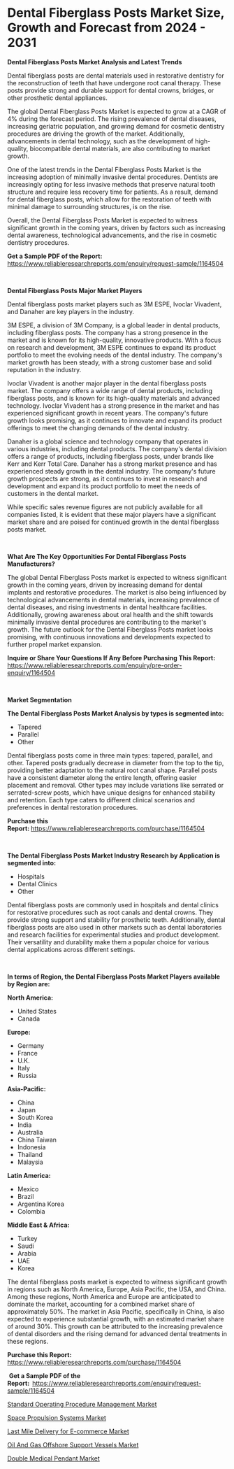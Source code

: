 <p><h1>Dental Fiberglass Posts Market Size, Growth and Forecast from 2024 - 2031</h1></p><p><strong>Dental Fiberglass Posts Market Analysis and Latest Trends</strong></p>
<p><p>Dental fiberglass posts are dental materials used in restorative dentistry for the reconstruction of teeth that have undergone root canal therapy. These posts provide strong and durable support for dental crowns, bridges, or other prosthetic dental appliances.</p><p>The global Dental Fiberglass Posts Market is expected to grow at a CAGR of 4% during the forecast period. The rising prevalence of dental diseases, increasing geriatric population, and growing demand for cosmetic dentistry procedures are driving the growth of the market. Additionally, advancements in dental technology, such as the development of high-quality, biocompatible dental materials, are also contributing to market growth.</p><p>One of the latest trends in the Dental Fiberglass Posts Market is the increasing adoption of minimally invasive dental procedures. Dentists are increasingly opting for less invasive methods that preserve natural tooth structure and require less recovery time for patients. As a result, demand for dental fiberglass posts, which allow for the restoration of teeth with minimal damage to surrounding structures, is on the rise.</p><p>Overall, the Dental Fiberglass Posts Market is expected to witness significant growth in the coming years, driven by factors such as increasing dental awareness, technological advancements, and the rise in cosmetic dentistry procedures.</p></p>
<p><strong>Get a Sample PDF of the Report:&nbsp;</strong> <a href="https://www.reliableresearchreports.com/enquiry/request-sample/1164504">https://www.reliableresearchreports.com/enquiry/request-sample/1164504</a></p>
<p>&nbsp;</p>
<p><strong>Dental Fiberglass Posts Major Market Players</strong></p>
<p><p>Dental fiberglass posts market players such as 3M ESPE, Ivoclar Vivadent, and Danaher are key players in the industry. </p><p>3M ESPE, a division of 3M Company, is a global leader in dental products, including fiberglass posts. The company has a strong presence in the market and is known for its high-quality, innovative products. With a focus on research and development, 3M ESPE continues to expand its product portfolio to meet the evolving needs of the dental industry. The company's market growth has been steady, with a strong customer base and solid reputation in the industry.</p><p>Ivoclar Vivadent is another major player in the dental fiberglass posts market. The company offers a wide range of dental products, including fiberglass posts, and is known for its high-quality materials and advanced technology. Ivoclar Vivadent has a strong presence in the market and has experienced significant growth in recent years. The company's future growth looks promising, as it continues to innovate and expand its product offerings to meet the changing demands of the dental industry.</p><p>Danaher is a global science and technology company that operates in various industries, including dental products. The company's dental division offers a range of products, including fiberglass posts, under brands like Kerr and Kerr Total Care. Danaher has a strong market presence and has experienced steady growth in the dental industry. The company's future growth prospects are strong, as it continues to invest in research and development and expand its product portfolio to meet the needs of customers in the dental market.</p><p>While specific sales revenue figures are not publicly available for all companies listed, it is evident that these major players have a significant market share and are poised for continued growth in the dental fiberglass posts market.</p></p>
<p>&nbsp;</p>
<p><strong>What Are The Key Opportunities For Dental Fiberglass Posts Manufacturers?</strong></p>
<p><p>The global Dental Fiberglass Posts market is expected to witness significant growth in the coming years, driven by increasing demand for dental implants and restorative procedures. The market is also being influenced by technological advancements in dental materials, increasing prevalence of dental diseases, and rising investments in dental healthcare facilities. Additionally, growing awareness about oral health and the shift towards minimally invasive dental procedures are contributing to the market's growth. The future outlook for the Dental Fiberglass Posts market looks promising, with continuous innovations and developments expected to further propel market expansion.</p></p>
<p><strong>Inquire or Share Your Questions If Any Before Purchasing This Report:</strong> <a href="https://www.reliableresearchreports.com/enquiry/pre-order-enquiry/1164504">https://www.reliableresearchreports.com/enquiry/pre-order-enquiry/1164504</a></p>
<p>&nbsp;</p>
<p><strong>Market Segmentation</strong></p>
<p><strong>The Dental Fiberglass Posts Market Analysis by types is segmented into:</strong></p>
<p><ul><li>Tapered</li><li>Parallel</li><li>Other</li></ul></p>
<p><p>Dental fiberglass posts come in three main types: tapered, parallel, and other. Tapered posts gradually decrease in diameter from the top to the tip, providing better adaptation to the natural root canal shape. Parallel posts have a consistent diameter along the entire length, offering easier placement and removal. Other types may include variations like serrated or serrated-screw posts, which have unique designs for enhanced stability and retention. Each type caters to different clinical scenarios and preferences in dental restoration procedures.</p></p>
<p><strong>Purchase this Report:&nbsp;</strong><a href="https://www.reliableresearchreports.com/purchase/1164504">https://www.reliableresearchreports.com/purchase/1164504</a></p>
<p>&nbsp;</p>
<p><strong>The Dental Fiberglass Posts Market Industry Research by Application is segmented into:</strong></p>
<p><ul><li>Hospitals</li><li>Dental Clinics</li><li>Other</li></ul></p>
<p><p>Dental fiberglass posts are commonly used in hospitals and dental clinics for restorative procedures such as root canals and dental crowns. They provide strong support and stability for prosthetic teeth. Additionally, dental fiberglass posts are also used in other markets such as dental laboratories and research facilities for experimental studies and product development. Their versatility and durability make them a popular choice for various dental applications across different settings.</p></p>
<p>&nbsp;</p>
<p><strong>In terms of Region, the Dental Fiberglass Posts Market Players available by Region are:</strong></p>
<p>
    <p> <strong> North America: </strong>
        <ul>
            <li>United States</li>
            <li>Canada</li>
        </ul>
        </p> 
    <p> <strong> Europe: </strong>
        <ul>
            <li>Germany</li>
            <li>France</li>
            <li>U.K.</li>
            <li>Italy</li>
            <li>Russia</li>
        </ul>
        </p> 
    <p> <strong> Asia-Pacific: </strong>
        <ul>
            <li>China</li>
            <li>Japan</li>
            <li>South Korea</li>
            <li>India</li>
            <li>Australia</li>
            <li>China Taiwan</li>
            <li>Indonesia</li>
            <li>Thailand</li>
            <li>Malaysia</li>
        </ul>
        </p> 
    <p> <strong> Latin America: </strong>
        <ul>
            <li>Mexico</li>
            <li>Brazil</li>
            <li>Argentina Korea</li>
            <li>Colombia</li>
        </ul>
        </p> 
    <p> <strong> Middle East & Africa: </strong>
        <ul>
            <li>Turkey</li>
            <li>Saudi</li>
            <li>Arabia</li>
            <li>UAE</li>
            <li>Korea</li>
        </ul>
    </p>
    </p>
<p><p>The dental fiberglass posts market is expected to witness significant growth in regions such as North America, Europe, Asia Pacific, the USA, and China. Among these regions, North America and Europe are anticipated to dominate the market, accounting for a combined market share of approximately 50%. The market in Asia Pacific, specifically in China, is also expected to experience substantial growth, with an estimated market share of around 30%. This growth can be attributed to the increasing prevalence of dental disorders and the rising demand for advanced dental treatments in these regions.</p></p>
<p><strong>Purchase this Report: </strong><a href="https://www.reliableresearchreports.com/purchase/1164504">https://www.reliableresearchreports.com/purchase/1164504</a></p>
<p>&nbsp;<strong>Get a Sample PDF of the Report:&nbsp;&nbsp;</strong><a href="https://www.reliableresearchreports.com/enquiry/request-sample/1164504">https://www.reliableresearchreports.com/enquiry/request-sample/1164504</a></p>
<p><strong></strong></p>
<p><p><a href="https://medium.com/@lulukerluke/standard-operating-procedure-management-market-research-report-its-history-and-forecast-2024-to-d37fdf6fff18">Standard Operating Procedure Management Market</a></p><p><a href="https://medium.com/@lulukerluke/space-propulsion-systems-market-size-market-outlook-and-market-forecast-2024-to-2031-c1cbfbf35b54">Space Propulsion Systems Market</a></p><p><a href="https://github.com/myacatherineblakecaczo9vcsw/Market-Research-Report-List-1/blob/main/last-mile-delivery-for-e-commerce-market.md">Last Mile Delivery for E-commerce Market</a></p><p><a href="https://issuu.com/reportprime-2/docs/oil-and-gas-offshore-support-vessels-market-size-2">Oil And Gas Offshore Support Vessels Market</a></p><p><a href="https://issuu.com/reportprime-2/docs/double-medical-pendant-market-size-2030.pptx">Double Medical Pendant Market</a></p></p>